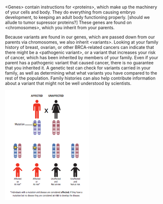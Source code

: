 &lt;Genes&gt; contain instructions for &lt;proteins&gt;, which make up the machinery of your cells and body. They do everything from causing embryo development, to keeping an adult body functioning properly. \[should we allude to tumor supressor proteins?\] These genes are found on &lt;chromosomes&gt;, which you inherit from your parents.

Because variants are found in our genes, which are passed down from our parents via chromosomes, we also inherit &lt;variants&gt;. Looking at your family history of breast, ovarian, or other BRCA-related cancers can indicate that there might be a &lt;pathogenic variant&gt;, or a variant that increases your risk of cancer, which has been inherited by members of your family. Even if your parent has a pathogenic variant that caused cancer, there is no guarantee that you inherited it. A genetic test can check for variants carried in your family, as well as determining what what variants you have compared to the rest of the population. Family histories can also help contribute information about a variant that might not be well understood by scientists.

![](/assets/Inherit1.png)


